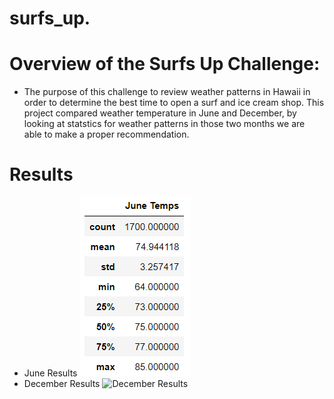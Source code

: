 # surfs_up.
# Overview of the Surfs Up Challenge:
* The purpose of this challenge to review weather patterns in Hawaii in order to determine the best time to open a surf and ice cream shop. This project compared weather temperature in June and December, by looking at statstics for weather patterns in those two months we are able to make a proper recommendation.
# Results
* June Results
![June Results](https://github.com/AMDavitt/surfs_up./blob/main/Screenshot%202022-05-29%20102509.png)
* December Results
![December Results]([https://github.com/AMDavitt/surfs_up./blob/main/Screenshot%202022-05-29%20102509.png)
